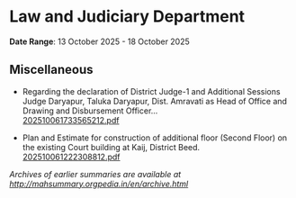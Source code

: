 # Law and Judiciary Department

**Date Range**: 13 October 2025 - 18 October 2025


## Miscellaneous
- Regarding the declaration of District Judge-1 and Additional Sessions Judge Daryapur, Taluka Daryapur, Dist. Amravati as Head of Office and Drawing and Disbursement Officer...\
  [202510061733565212.pdf](https://gr.maharashtra.gov.in/Site/Upload/Government%20Resolutions/English/202510061733565212.pdf)

- Plan and Estimate for construction of additional floor (Second Floor) on the existing Court building at Kaij, District Beed.\
  [202510061222308812.pdf](https://gr.maharashtra.gov.in/Site/Upload/Government%20Resolutions/English/202510061222308812.pdf)


*Archives of earlier summaries are available at http://mahsummary.orgpedia.in/en/archive.html*